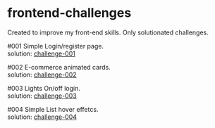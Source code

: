 # frontend-challenges
Created to improve my front-end skills. Only solutionated challenges.

#001
  Simple Login/register page.<br>
    solution: <a href="https://francisco-devjs.github.io/frontend-challenges/challenge-001/index.html">challenge-001</a>
    
#002
  E-commerce animated cards.<br>
    solution: <a href="https://francisco-devjs.github.io/frontend-challenges/challenge-002/index.html">challenge-002</a>
    
 #003
  Lights On/off login.<br>
    solution: <a href="https://francisco-devjs.github.io/frontend-challenges/challenge-003/index.html">challenge-003</a>
    
 #004
  Simple List hover effetcs.<br>
    solution: <a href="https://francisco-devjs.github.io/frontend-challenges/challenge-004/index.html">challenge-004</a>
    
 
